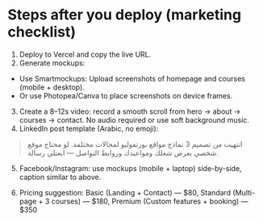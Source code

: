 # Steps after you deploy (marketing checklist)


1. Deploy to Vercel and copy the live URL.
2. Generate mockups:
- Use Smartmockups: Upload screenshots of homepage and courses (mobile + desktop).
- Or use Photopea/Canva to place screenshots on device frames.
3. Create a 8–12s video: record a smooth scroll from hero → about → courses → contact. No audio required or use soft background music.
4. LinkedIn post template (Arabic, no emoji):
> انتهيت من تصميم 3 نماذج مواقع بورتفوليو لمجالات مختلفة. لو محتاج موقع شخصي يعرض شغلك ومواعيدك وروابط التواصل — ابعتلي رسالة.


5. Facebook/Instagram: use mockups (mobile + laptop) side-by-side, caption similar to above.


6. Pricing suggestion: Basic (Landing + Contact) — \$80, Standard (Multi-page + 3 courses) — \$180, Premium (Custom features + booking) — \$350
